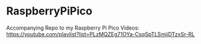 # RaspberryPiPico
Accompanying Repo to my Raspberry Pi Pico Videos:
https://youtube.com/playlist?list=PLzMQZEg71OYa-CsqSpTLSmijDTzxSr-RL 
